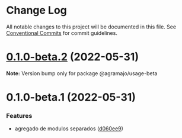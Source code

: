 # Change Log

All notable changes to this project will be documented in this file.
See [Conventional Commits](https://conventionalcommits.org) for commit guidelines.

# [0.1.0-beta.2](https://github.com/agramajo/test/compare/@agramajo/usage-beta@0.1.0-beta.1...@agramajo/usage-beta@0.1.0-beta.2) (2022-05-31)

**Note:** Version bump only for package @agramajo/usage-beta





# 0.1.0-beta.1 (2022-05-31)


### Features

* agregado de modulos separados ([d060ee9](https://github.com/agramajo/test/commit/d060ee93d3b903af36f4d097d38cdafaf7be7ebd))
